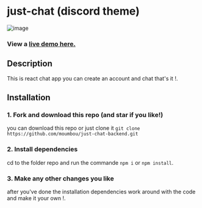 # just-chat (discord theme)
![image](https://user-images.githubusercontent.com/60050570/209567704-2f5b70db-cca6-4ec9-8835-4024f7246698.png)

### View a [live demo here.](https://just-chat-da4a1.web.app/)

## Description
This is react chat app you can create an account and chat that's it !.

## Installation
### 1. Fork and download this repo (and star if you like!)
you can download this repo or just clone it `git clone https://github.com/moumbou/just-chat-backend.git`
### 2. Install dependencies
cd to the folder repo and run the commande `npm i` or `npm install`.
### 3. Make any other changes you like
after you've done the installation dependencies work around with the code and make it your own !.
